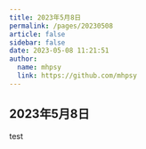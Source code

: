 ```yaml
---
title: 2023年5月8日
permalink: /pages/20230508
article: false
sidebar: false
date: 2023-05-08 11:21:51
author: 
  name: mhpsy
  link: https://github.com/mhpsy
---
```


## 2023年5月8日

test
